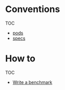 Conventions
===

TOC
- [pods](./conventions/pods.md)
- [specs](./conventions/specs.md)

How to
===

TOC
- [Write a benchmark](./how-to/benchmarks.md)
